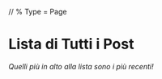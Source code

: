 // % Type = Page

# Lista di Tutti i Post

_Quelli più in alto alla lista sono i più recenti!_

<div>
<staticoso:DirectoryList:Posts/>
</div>
